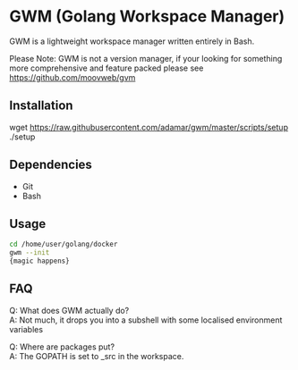 GWM (Golang Workspace Manager)
=========

GWM is a lightweight workspace manager written entirely in Bash.

Please Note: GWM is not a version manager, if your looking for something more comprehensive
and feature packed please see https://github.com/moovweb/gvm

Installation
----

wget https://raw.githubusercontent.com/adamar/gwm/master/scripts/setup   
./setup


Dependencies
----
* Git
* Bash


Usage
----

```sh
cd /home/user/golang/docker
gwm --init
{magic happens}
```


FAQ
-----------

Q: What does GWM actually do?  
A: Not much, it drops you into a subshell with some localised environment variables

Q: Where are packages put?  
A: The GOPATH is set to _src in the workspace.
